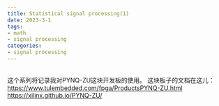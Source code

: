 ```yaml
---
title: Statistical signal processing(1)
date: 2023-3-1
tags:
- math
- signal processing
categories:
- signal processing
---
```

<link rel="stylesheet" href="https://cdnjs.cloudflare.com/ajax/libs/KaTeX/0.5.1/katex.min.css">

<link rel="stylesheet" href="https://cdn.jsdelivr.net/github-markdown-css/2.2.1/github-markdown.css"/>

\
这个系列将记录我对PYNQ-ZU这块开发板的使用。
这块板子的文档在这儿：
https://www.tulembedded.com/fpga/ProductsPYNQ-ZU.html
https://xilinx.github.io/PYNQ-ZU/


